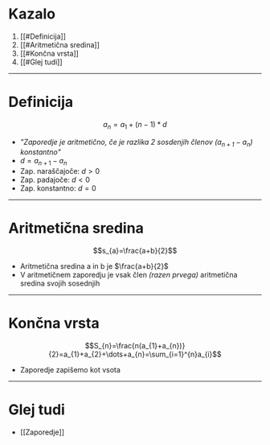 # Kazalo
1. [[#Definicija]]
2. [[#Aritmetična sredina]]
3. [[#Končna vrsta]]
4. [[#Glej tudi]]
---
# Definicija
$$a_{n} = a_{1}+(n-1)*d$$
- *"Zaporedje je aritmetično, če je razlika 2 sosdenjih členov $(a_{n+1}-a_n)$ konstantno"*
- $d = a_{n+1}-a_{n}$
- Zap. naraščajoče: $d \gt 0$
- Zap. padajoče: $d \lt 0$
- Zap. konstantno: $d = 0$
---
# Aritmetična sredina
$$s_{a}=\frac{a+b}{2}$$
- Aritmetična sredina a in b je $\frac{a+b}{2}$
- V aritmetičnem zaporedju je vsak člen *(razen prvega)* aritmetična sredina svojih sosednjih
---
# Končna vrsta
$$S_{n}=\frac{n(a_{1}+a_{n})}{2}=a_{1}+a_{2}+\dots+a_{n}=\sum_{i=1}^{n}a_{i}$$
- Zaporedje zapišemo kot vsota
---
# Glej tudi
- [[Zaporedje]]